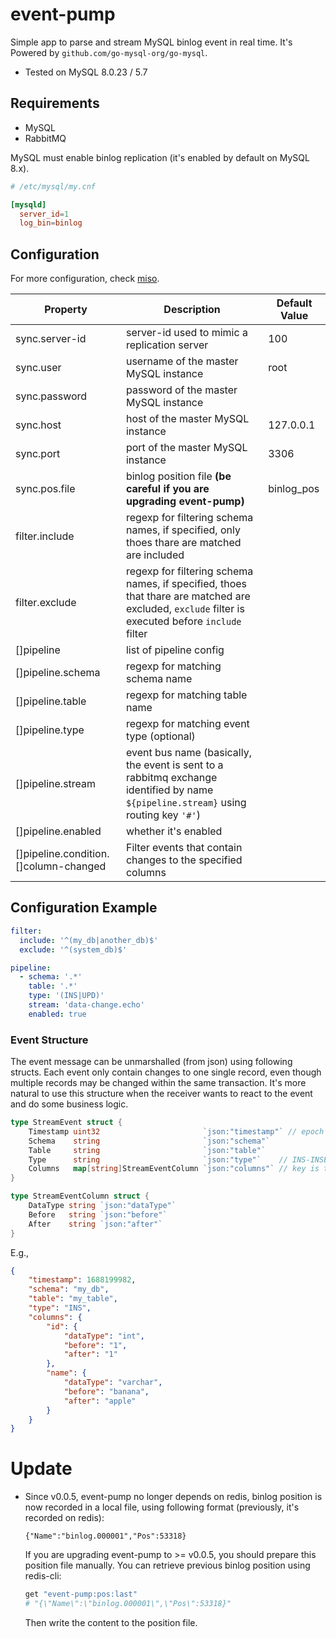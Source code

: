 # event-pump

Simple app to parse and stream MySQL binlog event in real time. It's Powered by `github.com/go-mysql-org/go-mysql`.

- Tested on MySQL 8.0.23 / 5.7

## Requirements

- MySQL
- RabbitMQ

MySQL must enable binlog replication (it's enabled by default on MySQL 8.x).

```conf
# /etc/mysql/my.cnf

[mysqld]
  server_id=1
  log_bin=binlog
```

## Configuration

For more configuration, check [miso](https://github.com/CurtisNewbie/miso).

| Property                              | Description                                                                                                                                      | Default Value |
|---------------------------------------|--------------------------------------------------------------------------------------------------------------------------------------------------|---------------|
| sync.server-id                        | server-id used to mimic a replication server                                                                                                     | 100           |
| sync.user                             | username of the master MySQL instance                                                                                                            | root          |
| sync.password                         | password of the master MySQL instance                                                                                                            |               |
| sync.host                             | host of the master MySQL instance                                                                                                                | 127.0.0.1     |
| sync.port                             | port of the master MySQL instance                                                                                                                | 3306          |
| sync.pos.file                         | binlog position file **(be careful if you are upgrading event-pump)**                                                                            | binlog_pos    |
| filter.include                        | regexp for filtering schema names, if specified, only thoes thare are matched are included                                                       |               |
| filter.exclude                        | regexp for filtering schema names, if specified, thoes that thare are matched are excluded, `exclude` filter is executed before `include` filter |               |
| []pipeline                            | list of pipeline config                                                                                                                          |               |
| []pipeline.schema                     | regexp for matching schema name                                                                                                                  |               |
| []pipeline.table                      | regexp for matching table name                                                                                                                   |               |
| []pipeline.type                       | regexp for matching event type (optional)                                                                                                        |               |
| []pipeline.stream                     | event bus name (basically, the event is sent to a rabbitmq exchange identified by name `${pipeline.stream}` using routing key `'#'`)             |               |
| []pipeline.enabled                    | whether it's enabled                                                                                                                             |               |
| []pipeline.condition.[]column-changed | Filter events that contain changes to the specified columns                                                                                      |               |

## Configuration Example

```yaml
filter:
  include: '^(my_db|another_db)$'
  exclude: '^(system_db)$'

pipeline:
  - schema: '.*'
    table: '.*'
    type: '(INS|UPD)'
    stream: 'data-change.echo'
    enabled: true
```

### Event Structure

The event message can be unmarshalled (from json) using following structs. Each event only contain changes to one single record, even though multiple records may be changed within the same transaction. It's more natural to use this structure when the receiver wants to react to the event and do some business logic.

```go
type StreamEvent struct {
	Timestamp uint32                       `json:"timestamp"` // epoch time second
	Schema    string                       `json:"schema"`
	Table     string                       `json:"table"`
	Type      string                       `json:"type"`    // INS-INSERT, UPD-UPDATE, DEL-DELETE
	Columns   map[string]StreamEventColumn `json:"columns"` // key is the column name
}

type StreamEventColumn struct {
	DataType string `json:"dataType"`
	Before   string `json:"before"`
	After    string `json:"after"`
}
```

E.g.,

```json
{
    "timestamp": 1688199982,
    "schema": "my_db",
    "table": "my_table",
    "type": "INS",
    "columns": {
        "id": {
            "dataType": "int",
            "before": "1",
            "after": "1"
        },
        "name": {
            "dataType": "varchar",
            "before": "banana",
            "after": "apple"
        }
    }
}
```

# Update

- Since v0.0.5, event-pump no longer depends on redis, binlog position is now recorded in a local file, using following format (previously, it's recorded on redis):

  ```
  {"Name":"binlog.000001","Pos":53318}
  ```

  If you are upgrading event-pump to >= v0.0.5, you should prepare this position file manually. You can retrieve previous binlog position using redis-cli:

  ```sh
  get "event-pump:pos:last"
  # "{\"Name\":\"binlog.000001\",\"Pos\":53318}"
  ```

  Then write the content to the position file.